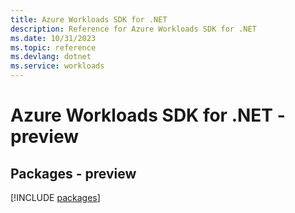 ```yaml
---
title: Azure Workloads SDK for .NET
description: Reference for Azure Workloads SDK for .NET
ms.date: 10/31/2023
ms.topic: reference
ms.devlang: dotnet
ms.service: workloads
---
```

# Azure Workloads SDK for .NET - preview
## Packages - preview
[!INCLUDE [packages](workloads-index.md)]